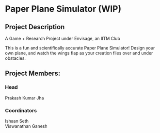 # Paper Plane Simulator (WIP)
## Project Description
 A Game + Research Project under Envisage, an IITM Club

 This is a fun and scientifically accurate Paper Plane Simulator! Design your own plane, and watch the wings flap as your creation flies over and under obstacles.

## Project Members:   
### Head
 Prakash Kumar Jha  
### Coordinators
 Ishaan Seth  
 Viswanathan Ganesh  
